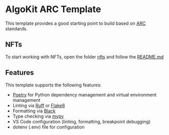 # AlgoKit ARC Template

This template provides a good starting point to build based on [ARC](https://github.com/algorandfoundation/ARCs) standards.

## NFTs

To start working with NFTs, open the folder [nfts](./template_content/asas/nfts/) and follow the [README.md](./template_content/asas/nfts/README.md)

## Features

This template supports the following features:

* [Poetry](https://python-poetry.org/) for Python dependency management and virtual environment management
* Linting via [Ruff](https://github.com/charliermarsh/ruff) or [Flake8](https://flake8.pycqa.org/en/latest/)
* Formatting via [Black](https://github.com/psf/black)
* Type checking via [mypy](https://mypy-lang.org/)
* VS Code configuration (linting, formatting, breakpoint debugging)
* dotenv (.env) file for configuration